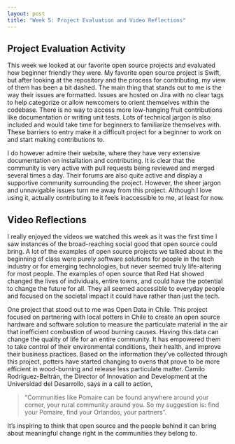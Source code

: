 ```yaml
---
layout: post
title: "Week 5: Project Evaluation and Video Reflections"
---
```


## Project Evaluation Activity

This week we looked at our favorite open source projects and evaluated how beginner friendly they were. My favorite open source project is Swift, but after looking at the repository and the process for contributing, my view of them has been a bit dashed. The main thing that stands out to me is the way their issues are formatted. Issues are hosted on Jira with no clear tags to help categorize or allow newcomers to orient themselves within the codebase. There is no way to access more low-hanging fruit contributions like documentation or writing unit tests. Lots of technical jargon is also included and would take time for beginners to familiarize themselves with. These barriers to entry make it a difficult project for a beginner to work on and start making contributions to.

I do however admire their website, where they have very extensive documentation on installation and contributing. It is clear that the community is very active with pull requests being reviewed and merged several times a day. Their forums are also quite active and display a supportive community surrounding the project. However, the sheer jargon and unnavigable issues turn me away from this project. Although I love using it, actually contributing to it feels inaccessible to me, at least for now.

## Video Reflections
I really enjoyed the videos we watched this week as it was the first time I saw instances of the broad-reaching social good that open source could bring. A lot of the examples of open source projects we talked about in the beginning of class were purely software solutions for people in the tech industry or for emerging technologies, but never seemed truly life-altering for most people. The examples of open source that Red Hat showed changed the lives of individuals, entire towns, and could have the potential to change the future for all. They all seemed accessible to everyday people and focused on the societal impact it could have rather than just the tech.

One project that stood out to me was Open Data in Chile. This project focused on partnering with local potters in Chile to create an open source hardware and software solution to measure the particulate material in the air that inefficient combustion of wood burning causes. Having this data can change the quality of life for an entire community. It has empowered them to take control of their environmental conditions, their health, and improve their business practices. Based on the information they’ve collected through this project, potters have started changing to ovens that prove to be more efficient in wood-burning and release less particulate matter. 
Camilo Rodríguez-Beltrán, the Director of Innovation and Development at the Universidad del Desarrollo, says in a call to action, 
> “Communities like Pomaire can be found anywhere around your corner, your rural community around you. So my suggestion is: find your Pomaire, find your Orlandos, your partners”. 

It’s inspiring to think that open source and the people behind it can bring about meaningful change right in the communities they belong to. 